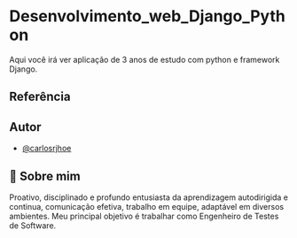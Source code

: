 # Desenvolvimento_web_Django_Python
Aqui você irá ver aplicação de 3 anos de estudo com python e framework Django.

## Referência


## Autor

- [@carlosrjhoe](https://github.com/carlosrjhoe)


## 🚀 Sobre mim
Proativo, disciplinado e profundo entusiasta da aprendizagem autodirigida e continua, comunicação efetiva, trabalho em equipe, adaptável em diversos ambientes.
Meu principal objetivo é trabalhar como Engenheiro de Testes de Software.